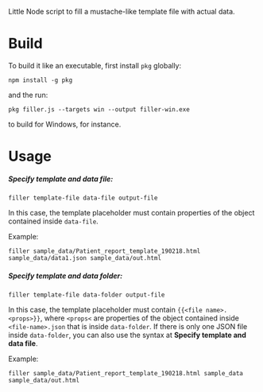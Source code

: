 Little Node script to fill a mustache-like template file with actual data.

# Build

To build it like an executable, first install `pkg` globally:

```
npm install -g pkg
```

and the run:

```
pkg filler.js --targets win --output filler-win.exe
```

to build for Windows, for instance.

# Usage

##### **Specify template and data file:**

```
filler template-file data-file output-file
```

In this case, the template placeholder must contain properties of the object contained inside `data-file`.

Example:

```
filler sample_data/Patient_report_template_190218.html sample_data/data1.json sample_data/out.html
```

##### **Specify template and data folder:**

```
filler template-file data-folder output-file
```

In this case, the template placeholder must contain `{{<file name>.<props>}}`, where `<props<` are properties of the object contained inside `<file-name>.json` that is inside  `data-folder`. If there is only one JSON file inside `data-folder`, you can also use the syntax at **Specify template and data file**.

Example:

```
filler sample_data/Patient_report_template_190218.html sample_data sample_data/out.html
```
